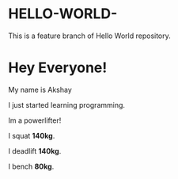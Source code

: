 # HELLO-WORLD-

This is a feature branch of Hello World repository.

# Hey Everyone!
My name is Akshay

I just started learning programming.

Im a powerlifter!

I squat **140kg**.

I deadlift **140kg**.


I bench **80kg**.





